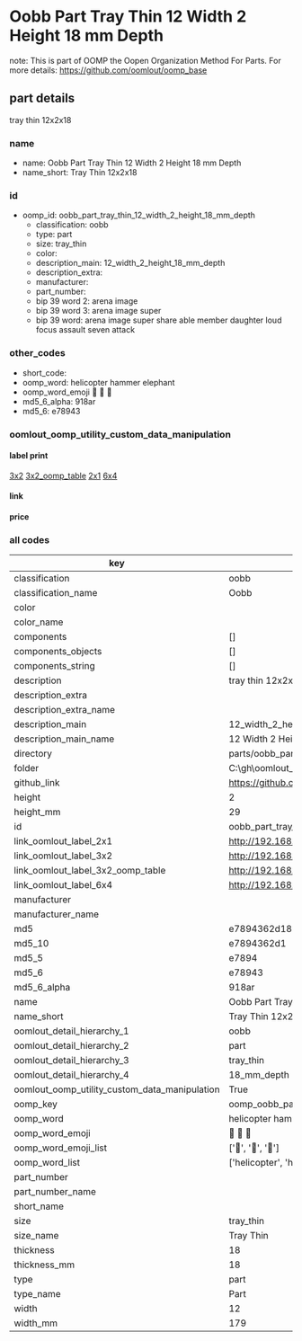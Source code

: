 # Oobb Part Tray Thin 12 Width 2 Height 18 mm Depth  

note: This is part of OOMP the Oopen Organization Method For Parts. For more details: https://github.com/oomlout/oomp_base

##  part details
  



tray thin 12x2x18



### name
* name: Oobb Part Tray Thin 12 Width 2 Height 18 mm Depth
* name_short: Tray Thin 12x2x18 
### id
* oomp_id: oobb_part_tray_thin_12_width_2_height_18_mm_depth
  * classification: oobb
  * type: part
  * size: tray_thin
  * color: 
  * description_main: 12_width_2_height_18_mm_depth
  * description_extra: 
  * manufacturer: 
  * part_number: 
  * bip 39 word 2: arena image
  * bip 39 word 3: arena image super
  * bip 39 word: arena image super share able member daughter loud focus assault seven attack

### other_codes
* short_code: 
* oomp_word: helicopter hammer elephant
* oomp_word_emoji :helicopter: :hammer: :elephant:
* md5_6_alpha: 918ar
* md5_6: e78943






### oomlout_oomp_utility_custom_data_manipulation
#### label print
[3x2](http://192.168.1.245:1112/?label=oomp%20918ar)
[3x2_oomp_table](http://192.168.1.108:1112/?label=oomp%20918ar)
[2x1](http://192.168.1.242:1112/?label=oomp%20918ar)
[6x4](http://192.168.1.55:1112/?label=oomp%20918ar)    

#### link

                              

#### price







### all codes 
| key | value |  
| --- | --- |  
| classification | oobb |  
| classification_name | Oobb |  
| color |  |  
| color_name |  |  
| components | [] |  
| components_objects | [] |  
| components_string | [] |  
| description | tray thin 12x2x18 |  
| description_extra |  |  
| description_extra_name |  |  
| description_main | 12_width_2_height_18_mm_depth |  
| description_main_name | 12 Width 2 Height 18 mm Depth |  
| directory | parts/oobb_part_tray_thin_12_width_2_height_18_mm_depth |  
| folder | C:\gh\oomlout_oobb_version_4_generated_parts\things\oobb_part_tray_thin_12_width_2_height_18_mm_depth |  
| github_link | https://github.com/oomlout/oomlout_oomp_part_src/tree/main/parts/oobb_part_tray_thin_12_width_2_height_18_mm_depth |  
| height | 2 |  
| height_mm | 29 |  
| id | oobb_part_tray_thin_12_width_2_height_18_mm_depth |  
| link_oomlout_label_2x1 | http://192.168.1.242:1112/?label=oomp%20918ar |  
| link_oomlout_label_3x2 | http://192.168.1.245:1112/?label=oomp%20918ar |  
| link_oomlout_label_3x2_oomp_table | http://192.168.1.108:1112/?label=oomp%20918ar |  
| link_oomlout_label_6x4 | http://192.168.1.55:1112/?label=oomp%20918ar |  
| manufacturer |  |  
| manufacturer_name |  |  
| md5 | e7894362d18426fa2b002c53b35c505b |  
| md5_10 | e7894362d1 |  
| md5_5 | e7894 |  
| md5_6 | e78943 |  
| md5_6_alpha | 918ar |  
| name | Oobb Part Tray Thin 12 Width 2 Height 18 mm Depth |  
| name_short | Tray Thin 12x2x18  |  
| oomlout_detail_hierarchy_1 | oobb |  
| oomlout_detail_hierarchy_2 | part |  
| oomlout_detail_hierarchy_3 | tray_thin |  
| oomlout_detail_hierarchy_4 | 18_mm_depth |  
| oomlout_oomp_utility_custom_data_manipulation | True |  
| oomp_key | oomp_oobb_part_tray_thin_12_width_2_height_18_mm_depth |  
| oomp_word | helicopter hammer elephant |  
| oomp_word_emoji | :helicopter: :hammer: :elephant: |  
| oomp_word_emoji_list | [':helicopter:', ':hammer:', ':elephant:'] |  
| oomp_word_list | ['helicopter', 'hammer', 'elephant'] |  
| part_number |  |  
| part_number_name |  |  
| short_name |  |  
| size | tray_thin |  
| size_name | Tray Thin |  
| thickness | 18 |  
| thickness_mm | 18 |  
| type | part |  
| type_name | Part |  
| width | 12 |  
| width_mm | 179 |  
